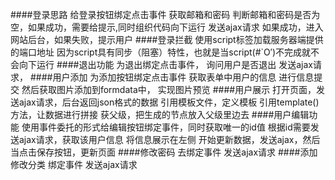 ####登录思路
给登录按钮绑定点击事件
获取邮箱和密码
判断邮箱和密码是否为空，如果成功，需要给提示,同时组织代码向下运行
发送ajax请求
如果成功，进入网站后台，如果失败，提示用户
####登录拦截
使用script标签加载服务器端提供的端口地址
因为script具有同步（阻塞）特性，也就是当script(#`O′)不完成就不会向下运行
####退出功能
为退出绑定点击事件，
询问用户是否退出
发送ajax请求，
####用户添加
为添加按钮绑定点击事件
获取表单中用户的信息
进行信息提交
然后获取图片添加到formdata中，
实现图片预览
####用户展示
打开页面，发送ajax请求，后台返回json格式的数据
引用模板文件，定义模板
引用template()方法，让数据进行拼接
获父级，把生成的节点放入父级里边去
####用户编辑功能
使用事件委托的形式给编辑按钮绑定事件，同时获取唯一的id值
根据id需要发送ajax请求，获取该用户信息
将信息展示在左侧
开始更新数据，发送ajax，然后当点击保存按钮，更新页面
####修改密码
去绑定事件
发送ajax请求
####添加修改分类
绑定事件
发送ajax请求